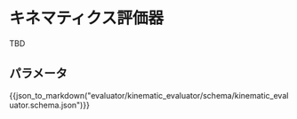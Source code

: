 # キネマティクス評価器

TBD

## パラメータ

{{json_to_markdown("evaluator/kinematic_evaluator/schema/kinematic_evaluator.schema.json")}}
